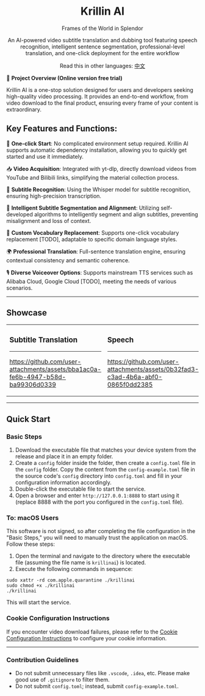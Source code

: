<div align="center">
  <h1>Krillin AI</h1>
  <p>Frames of the World in Splendor</p>
  <p>An AI-powered video subtitle translation and dubbing tool featuring speech recognition, intelligent sentence segmentation, professional-level translation, and one-click deployment for the entire workflow</p>

  Read this in other languages: [中文](../README.md)

</div>

🚀 **Project Overview (Online version free trial)**

Krillin AI is a one-stop solution designed for users and developers seeking high-quality video processing. It provides an end-to-end workflow, from video download to the final product, ensuring every frame of your content is extraordinary.

## Key Features and Functions:

🎯 **One-click Start**: No complicated environment setup required. Krillin AI supports automatic dependency installation, allowing you to quickly get started and use it immediately.

📥 **Video Acquisition**: Integrated with yt-dlp, directly download videos from YouTube and Bilibili links, simplifying the material collection process.

📜 **Subtitle Recognition**: Using the Whisper model for subtitle recognition, ensuring high-precision transcription.

🧠 **Intelligent Subtitle Segmentation and Alignment**: Utilizing self-developed algorithms to intelligently segment and align subtitles, preventing misalignment and loss of context.

🔄 **Custom Vocabulary Replacement**: Supports one-click vocabulary replacement [TODO], adaptable to specific domain language styles.

🌍 **Professional Translation**: Full-sentence translation engine, ensuring contextual consistency and semantic coherence.

🎙️ **Diverse Voiceover Options**: Supports mainstream TTS services such as Alibaba Cloud, Google Cloud [TODO], meeting the needs of various scenarios.

---
## Showcase
<table>
<tr>
<td width="50%">

### Subtitle Translation
---
https://github.com/user-attachments/assets/bba1ac0a-fe6b-4947-b58d-ba99306d0339

</td>
<td width="50%">

### Speech
---
https://github.com/user-attachments/assets/0b32fad3-c3ad-4b6a-abf0-0865f0dd2385

</td>
</tr>
</table>

---
## Quick Start
### Basic Steps
1. Download the executable file that matches your device system from the release and place it in an empty folder.
2. Create a `config` folder inside the folder, then create a `config.toml` file in the `config` folder. Copy the content from the `config-example.toml` file in the source code's `config` directory into `config.toml` and fill in your configuration information accordingly.
3. Double-click the executable file to start the service.
4. Open a browser and enter `http://127.0.0.1:8888` to start using it (replace 8888 with the port you configured in the `config.toml` file).

### To: macOS Users
This software is not signed, so after completing the file configuration in the "Basic Steps," you will need to manually trust the application on macOS. Follow these steps:
1. Open the terminal and navigate to the directory where the executable file (assuming the file name is `krillinai`) is located.
2. Execute the following commands in sequence:
```
sudo xattr -rd com.apple.quarantine ./krillinai
sudo chmod +x ./krillinai
./krillinai
```
This will start the service.


### Cookie Configuration Instructions

If you encounter video download failures, please refer to the [Cookie Configuration Instructions](./docs/get_cookies.md) to configure your cookie information.

---

### Contribution Guidelines

- Do not submit unnecessary files like `.vscode`, `.idea`, etc. Please make good use of `.gitignore` to filter them.
- Do not submit `config.toml`; instead, submit `config-example.toml`.


